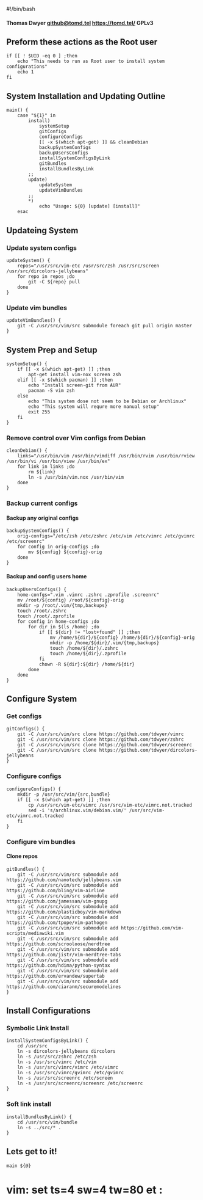 #!/bin/bash
#### Thomas Dwyer <github@tomd.tel> https://tomd.tel/ GPLv3


## Preform these actions as the Root user


    if [[ ! $UID -eq 0 ] ;then
        echo "This needs to run as Root user to install system configurations"
        echo 1
    fi


## System Installation and Updating Outline


    main() {
        case "${1}" in
            install)
                systemSetup
                gitConfigs
                configureConfigs
                [[ -x $(which apt-get) ]] && cleanDebian
                backupSystemConfigs
                backupUsersConfigs
                installSystemConfigsByLink
                gitBundles
                installBundlesByLink
            ;;
            update)
                updateSystem
                updateVimBundles
            ;;
            *)
                echo "Usage: ${0} [update] [install]"
        esac


## Updateing System


### Update system configs


    updateSystem() {
        repos="/usr/src/vim-etc /usr/src/zsh /usr/src/screen /usr/src/dircolors-jellybeans"
        for repo in repos ;do
            git -C ${repo} pull
        done
    }


### Update vim bundles


    updateVimBundles() {
        git -C /usr/src/vim/src submodule foreach git pull origin master
    }


## System Prep and Setup


    systemSetup() {
        if [[ -x $(which apt-get) ]] ;then
            apt-get install vim-nox screen zsh
        elif [[ -x $(which pacman) ]] ;then
            echo "Install screen-git from AUR"
            pacman -S vim zsh
        else
            echo "This system dose not seem to be Debian or Archlinux"
            echo "This system will requre more manual setup"
            exit 255
        fi
    }


### Remove control over Vim configs from Debian


    cleanDebian() {
        links="/usr/bin/vim /usr/bin/vimdiff /usr/bin/rvim /usr/bin/rview /usr/bin/vi /usr/bin/view /usr/bin/ex"
        for link in links ;do
            rm ${link}
            ln -s /usr/bin/vim.nox /usr/bin/vim
        done
    }


### Backup current configs


#### Backup any original configs


    backupSystemConfigs() {
        orig-configs="/etc/zsh /etc/zshrc /etc/vim /etc/vimrc /etc/gvimrc /etc/screenrc"
        for config in orig-configs ;do
            mv ${config} ${config}-orig
        done
    }


#### Backup and config users home


    backupUsersConfigs() {
        home-confgs=".vim .vimrc .zshrc .zprofile .screenrc"
        mv /root/${config} /root/${config}-orig
        mkdir -p /root/.vim/{tmp,backups}
        touch /root/.zshrc
        touch /root/.zprofile
        for config in home-configs ;do
            for dir in $(ls /home) ;do
                if [[ ${dir} != "lost+found" ]] ;then
                    mv /home/${dir}/${config} /home/${dir}/${config}-orig
                    mkdir -p /home/${dir}/.vim/{tmp,backups}
                    touch /home/${dir}/.zshrc
                    touch /home/${dir}/.zprofile
                fi
                chown -R ${dir}:${dir} /home/${dir}
            done
        done
    }


## Configure System


### Get configs


    gitConfigs() {
        git -C /usr/src/vim/src clone https://github.com/tdwyer/vimrc
        git -C /usr/src/vim/src clone https://github.com/tdwyer/zshrc
        git -C /usr/src/vim/src clone https://github.com/tdwyer/screenrc
        git -C /usr/src/vim/src clone https://github.com/tdwyer/dircolors-jellybeans
    }


### Configure configs


    configureConfigs() {
        mkdir -p /usr/src/vim/{src,bundle}
        if [[ -x $(which apt-get) ]] ;then
            cp /usr/src/vim-etc/vimrc /usr/src/vim-etc/vimrc.not.tracked
            sed -i 's/archlinux.vim/debian.vim/' /usr/src/vim-etc/vimrc.not.tracked
        fi
    }


### Configure vim bundles


#### Clone repos


    gitBundles() {
        git -C /usr/src/vim/src submodule add https://github.com/nanotech/jellybeans.vim
        git -C /usr/src/vim/src submodule add https://github.com/bling/vim-airline
        git -C /usr/src/vim/src submodule add https://github.com/jamessan/vim-gnupg
        git -C /usr/src/vim/src submodule add https://github.com/plasticboy/vim-markdown
        git -C /usr/src/vim/src submodule add https://github.com/tpope/vim-pathogen
        git -C /usr/src/vim/src submodule add https://github.com/vim-scripts/mediawiki.vim
        git -C /usr/src/vim/src submodule add https://github.com/scrooloose/nerdtree
        git -C /usr/src/vim/src submodule add https://github.com/jistr/vim-nerdtree-tabs
        git -C /usr/src/vim/src submodule add https://github.com/hdima/python-syntax
        git -C /usr/src/vim/src submodule add https://github.com/ervandew/supertab
        git -C /usr/src/vim/src submodule add https://github.com/ciaranm/securemodelines
    }


## Install Configurations


### Symbolic Link Install


    installSystemConfigsByLink() {
        cd /usr/src
        ln -s dircolors-jellybeans dircolors
        ln -s /usr/src/zshrc /etc/zsh
        ln -s /usr/src/vimrc /etc/vim
        ln -s /usr/src/vimrc/vimrc /etc/vimrc
        ln -s /usr/src/vimrc/gvimrc /etc/gvimrc
        ln -s /usr/src/screenrc /etc/screen
        ln -s /usr/src/screenrc/screenrc /etc/screenrc
    }


### Soft link install


    installBundlesByLink() {
        cd /usr/src/vim/bundle
        ln -s ../src/* .
    }


## Lets get to it!


    main ${@}


# vim: set ts=4 sw=4 tw=80 et :
